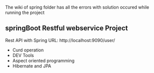 The wiki of spring folder has all the errors with solution occured while running the project

## springBoot Restful webservice Project
Rest API with Spring
URL: http://localhost:9090/user/

* Curd operation
* DEV Tools
* Aspect oriented programming
* Hibernate and JPA
